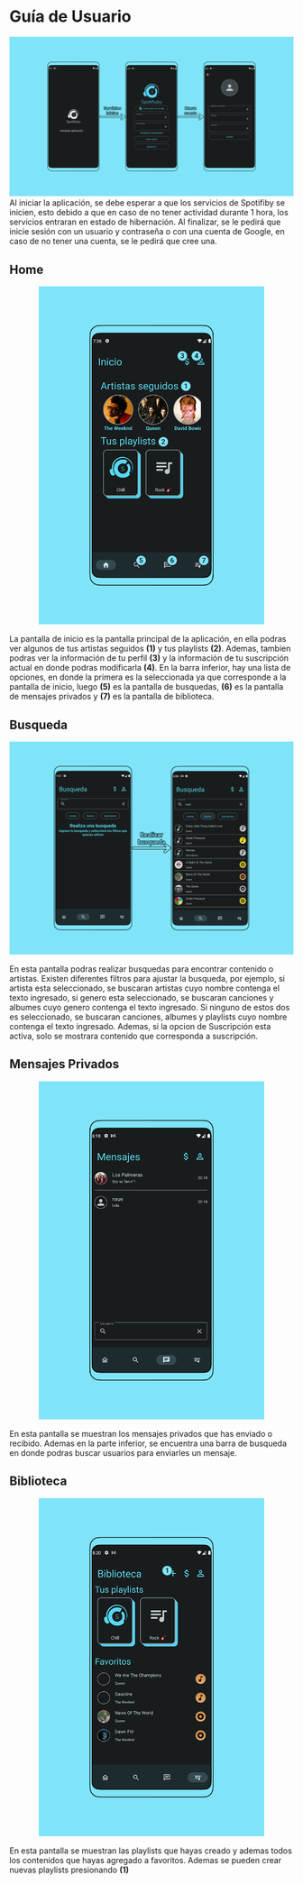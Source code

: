 # Guía de Usuario

<img src="./assets/user/initial.png">
Al iniciar la aplicación, se debe esperar a que los servicios de Spotifiby se inicien, esto debido a que en caso de no tener actividad durante 1 hora, los servicios entraran en estado de hibernación. Al finalizar, se le pedirá que inicie sesión con un usuario y contraseña o con una cuenta de Google, en caso de no tener una cuenta, se le pedirá que cree una.

## Home
<p align="center">
  <img src="./assets/user/home.png" width="400">
</p>

La pantalla de inicio es la pantalla principal de la aplicación, en ella podras ver algunos de tus artistas seguidos **(1)** y tus playlists **(2)**.
Ademas, tambien podras ver la información de tu perfil **(3)** y la información de tu suscripción actual en donde podras modificarla **(4)**.
En la barra inferior, hay una lista de opciones, en donde la primera es la seleccionada ya que corresponde a la pantalla de inicio, luego **(5)** es la pantalla de busquedas, **(6)** es la pantalla de mensajes privados y **(7)** es la pantalla de biblioteca.

## Busqueda
<img src="./assets/user/search.png">

En esta pantalla podras realizar busquedas para encontrar contenido o artistas.
Existen diferentes filtros para ajustar la busqueda, por ejemplo, si artista esta seleccionado, se buscaran artistas cuyo nombre contenga el texto ingresado, si genero esta seleccionado, se buscaran canciones y albumes cuyo genero contenga el texto ingresado. Si ninguno de estos dos es seleccionado, se buscaran canciones, albumes y playlists cuyo nombre contenga el texto ingresado. Ademas, si la opcion de Suscripción esta activa, solo se mostrara contenido que corresponda a suscripción.

## Mensajes Privados
<p align="center">
  <img src="./assets/user/messages.png" width="400">
</p>

En esta pantalla se muestran los mensajes privados que has enviado o recibido.
Ademas en la parte inferior, se encuentra una barra de busqueda en donde podras buscar usuarios para enviarles un mensaje.

## Biblioteca
<p align="center">
  <img src="./assets/user/library.png" width="400">
</p>

En esta pantalla se muestran las playlists que hayas creado y ademas todos los contenidos que hayas agregado a favoritos.
Ademas se pueden crear nuevas playlists presionando **(1)**